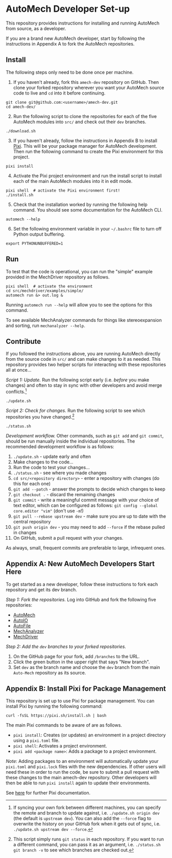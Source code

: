 # AutoMech Developer Set-up

This repository provides instructions for installing and running AutoMech from source,
as a developer.

If you are a brand new AutoMech developer, start by following the instructions in
Appendix A to fork the AutoMech repositories.

## Install

The following steps only need to be done once per machine.

1. If you haven't already, fork this `amech-dev` repository on GitHub.
Then clone your forked repository wherever you want your AutoMech source code to live
and `cd` into it before continuing.
```
git clone git@github.com:<username>/amech-dev.git
cd amech-dev/
```

2. Run the following script to clone the repositories for each of the five AutoMech
modules into `src/` and check out their `dev` branches.
```
./download.sh
```

3. If you haven't already, follow the instructions in Appendix B to install
[Pixi](https://pixi.sh/latest/).
This will be your package manager for AutoMech development.
Then run the following command to create the Pixi environment for this project.
```
pixi install
```

4. Activate the Pixi project environment and run the install script to install each of
the main AutoMech modules into it in edit mode.
```
pixi shell  # activate the Pixi environment first!
./install.sh
```

5. Check that the installation worked by running the following help command.
You should see some documentation for the AutoMech CLI.
```
automech --help
```

6. Set the following environment variable in your `~/.bashrc` file to turn off Python
output buffering.
```
export PYTHONUNBUFFERED=1
```

## Run

To test that the code is operational, you can run the "simple" example provided in the
MechDriver repository as follows.
```
pixi shell  # activate the environment
cd src/mechdriver/examples/simple/
automech run &> out.log &
```
Running `automech run --help` will allow you to see the options for this command.

To see available MechAnalyzer commands for things like stereoexpansion and sorting, run `mechanalyzer --help`.


## Contribute

If you followed the instructions above, you are running AutoMech directly from the
source code in `src/` and can make changes to it as needed.
This repository provides two helper scripts for interacting with these repositories all at once...

*Script 1: Update.*
Run the following script early (i.e. *before* you make changes) and often to stay in
sync with other developers and avoid merge conflicts.[^1]
```
./update.sh
```

*Script 2: Check for changes.*
Run the following script to see which repositories you have changed.[^2]
```
./status.sh
```

*Development workflow.*
Other commands, such as `git add` and `git commit`, should be run manually inside the
individual repositories.
The recommended development workflow is as follows:

1. `./update.sh` - update early and often
2. Make changes to the code...
3. Run the code to test your changes...
4. `./status.sh` - see where you made changes
5. `cd src/<repository directory>` - enter a repository with changes (do this for each one)
6. `git add --patch` - answer the prompts to decide which changes to keep
7. `git checkout .` - discard the remaining changes
8. `git commit` - write a meaningful commit message with your choice of
text editor, which can be configured as follows: `git config --global core.editor "vim"` (don't use `-m`!)
9. `git pull --rebase upstream dev` - make sure you are up to date with the central
repository
10. `git push origin dev` - you may need to add `--force` if the rebase pulled in changes
11. On GitHub, submit a pull request with your changes.

As always, small, frequent commits are preferable to large, infrequent ones.


## Appendix A: New AutoMech Developers Start Here

To get started as a new developer, follow these instructions to fork each repository and get its dev branch.

*Step 1: Fork the repositories.*
Log into GitHub and fork the following five repositories:

 - [AutoMech](https://github.com/Auto-Mech/autochem)
 - [AutoIO](https://github.com/Auto-Mech/autoio)
 - [AutoFile](https://github.com/Auto-Mech/autofile)
 - [MechAnalyzer](https://github.com/Auto-Mech/mechanalyzer)
 - [MechDriver](https://github.com/Auto-Mech/mechdriver)

*Step 2: Add the `dev` branches to your forked repositories.*

1. On the GitHub page for your fork, add `/branches` to the URL.
2. Click the green button in the upper right that says "New branch".
3. Set `dev` as the branch name and choose the `dev` branch from the main `Auto-Mech` repository as its source.


## Appendix B: Install Pixi for Package Management

This repository is set up to use Pixi for package management.
You can install Pixi by running the following command:
```
curl -fsSL https://pixi.sh/install.sh | bash
```
The main Pixi commands to be aware of are as follows.
- `pixi install`:
Creates (or updates) an environment in a project directory using a `pixi.toml` file.
- `pixi shell`:
Activates a project environment.
- `pixi add <package name>`:
Adds a package to a project environment.

*Note*:
Adding packages to an environment will automatically update your `pixi.toml` and
`pixi.lock` files with the new dependencies.
If other users will need these in order to run the code, be sure to submit a pull
request with these changes to the main amech-dev repository.
Other developers will then be able to run `pixi install` again to update their environments.

See [here](https://pixi.sh/latest/) for further Pixi documentation.


<!-- Footnotes: -->

[^1]: If syncing your own fork between different machines, you can specify the remote and
branch to update against, i.e. `./update.sh origin dev` (the default is `upstream dev`).
You can also add the `--force` flag to overwrite the history on your GitHub fork when it
gets out of sync, i.e.  `./update.sh upstream dev --force`.

[^2]: This script simply runs `git status` in each repository.
If you want to run a different command, you can pass it as an argument, i.e. `./status.sh git branch -v` to see which branches are checked out.